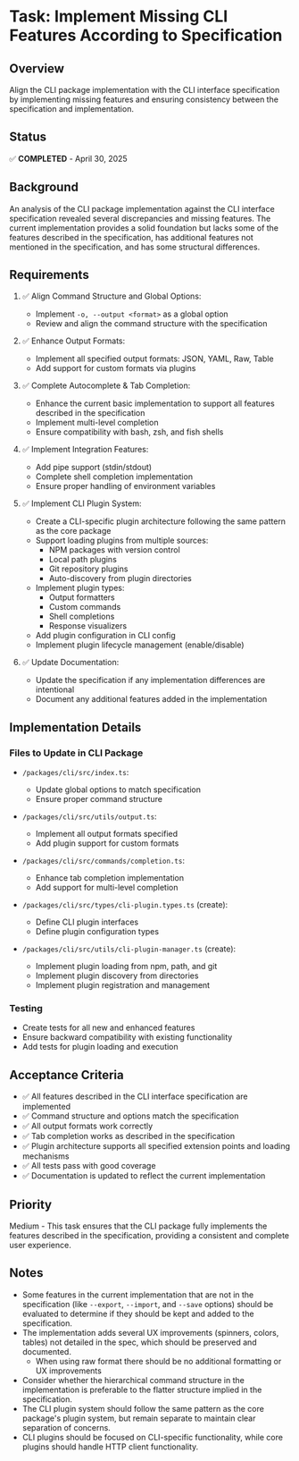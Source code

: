 # Task: Implement Missing CLI Features According to Specification

## Overview
Align the CLI package implementation with the CLI interface specification by implementing missing features and ensuring consistency between the specification and implementation.

## Status
✅ **COMPLETED** - April 30, 2025

## Background
An analysis of the CLI package implementation against the CLI interface specification revealed several discrepancies and missing features. The current implementation provides a solid foundation but lacks some of the features described in the specification, has additional features not mentioned in the specification, and has some structural differences.

## Requirements

1. ✅ Align Command Structure and Global Options:
   - Implement `-o, --output <format>` as a global option
   - Review and align the command structure with the specification

2. ✅ Enhance Output Formats:
   - Implement all specified output formats: JSON, YAML, Raw, Table
   - Add support for custom formats via plugins

3. ✅ Complete Autocomplete & Tab Completion:
   - Enhance the current basic implementation to support all features described in the specification
   - Implement multi-level completion
   - Ensure compatibility with bash, zsh, and fish shells

4. ✅ Implement Integration Features:
   - Add pipe support (stdin/stdout)
   - Complete shell completion implementation
   - Ensure proper handling of environment variables

5. ✅ Implement CLI Plugin System:
   - Create a CLI-specific plugin architecture following the same pattern as the core package
   - Support loading plugins from multiple sources:
     - NPM packages with version control
     - Local path plugins
     - Git repository plugins
     - Auto-discovery from plugin directories
   - Implement plugin types:
     - Output formatters
     - Custom commands
     - Shell completions
     - Response visualizers
   - Add plugin configuration in CLI config
   - Implement plugin lifecycle management (enable/disable)

6. ✅ Update Documentation:
   - Update the specification if any implementation differences are intentional
   - Document any additional features added in the implementation

## Implementation Details

### Files to Update in CLI Package
- `/packages/cli/src/index.ts`: 
  - Update global options to match specification
  - Ensure proper command structure

- `/packages/cli/src/utils/output.ts`:
  - Implement all output formats specified
  - Add plugin support for custom formats

- `/packages/cli/src/commands/completion.ts`:
  - Enhance tab completion implementation
  - Add support for multi-level completion

- `/packages/cli/src/types/cli-plugin.types.ts` (create):
  - Define CLI plugin interfaces
  - Define plugin configuration types

- `/packages/cli/src/utils/cli-plugin-manager.ts` (create):
  - Implement plugin loading from npm, path, and git
  - Implement plugin discovery from directories
  - Implement plugin registration and management

### Testing
- Create tests for all new and enhanced features
- Ensure backward compatibility with existing functionality
- Add tests for plugin loading and execution

## Acceptance Criteria
- ✅ All features described in the CLI interface specification are implemented
- ✅ Command structure and options match the specification
- ✅ All output formats work correctly
- ✅ Tab completion works as described in the specification
- ✅ Plugin architecture supports all specified extension points and loading mechanisms
- ✅ All tests pass with good coverage
- ✅ Documentation is updated to reflect the current implementation

## Priority
Medium - This task ensures that the CLI package fully implements the features described in the specification, providing a consistent and complete user experience.

## Notes
- Some features in the current implementation that are not in the specification (like `--export`, `--import`, and `--save` options) should be evaluated to determine if they should be kept and added to the specification.
- The implementation adds several UX improvements (spinners, colors, tables) not detailed in the spec, which should be preserved and documented.
   - When using raw format there should be no additional formatting or UX improvements
- Consider whether the hierarchical command structure in the implementation is preferable to the flatter structure implied in the specification.
- The CLI plugin system should follow the same pattern as the core package's plugin system, but remain separate to maintain clear separation of concerns.
- CLI plugins should be focused on CLI-specific functionality, while core plugins should handle HTTP client functionality.
